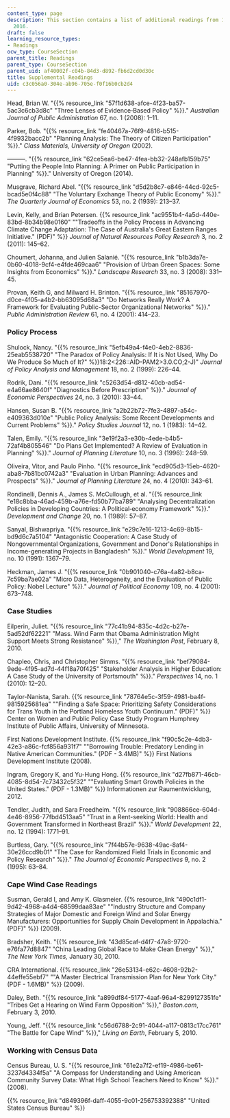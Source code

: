 ```yaml
---
content_type: page
description: This section contains a list of additional readings from 11.003J spring
  2016.
draft: false
learning_resource_types:
- Readings
ocw_type: CourseSection
parent_title: Readings
parent_type: CourseSection
parent_uid: af40002f-c04b-84d3-d892-fb6d2cd0d30c
title: Supplemental Readings
uid: c3c056a0-304e-ab96-705e-f0f16b0cb2d4
---
```

Head, Brian W. "{{% resource_link "57f1d638-afce-4f23-ba57-5ac3c6cb3d8c" "Three Lenses of Evidence‐Based Policy" %}}." *Australian Journal of Public Administration* 67, no. 1 (2008): 1–11.

Parker, Bob. "{{% resource_link "fe40467a-76f9-4816-b515-4f9932bacc2b" "Planning Analysis: The Theory of Citizen Participation" %}}." *Class Materials, University of Oregon* (2002).

———. "{{% resource_link "62ce5ea6-be47-4fea-bb32-248afb159b75" "Putting the People Into Planning: A Primer on Public Participation in Planning" %}}." University of Oregon (2014).

Musgrave, Richard Abel. "{{% resource_link "d5d2b8c7-e846-44cd-92c5-bcad5e0f4c88" "The Voluntary Exchange Theory of Public Economy" %}}." *The Quarterly Journal of Economics* 53, no. 2 (1939): 213–37.

Levin, Kelly, and Brian Petersen. {{% resource_link "ac9551b4-4a5d-440e-83bd-8b34b98e0160" "\"Tradeoffs in the Policy Process in Advancing Climate Change Adaptation: The Case of Australia's Great Eastern Ranges Initiative.\" (PDF)" %}} *Journal of Natural Resources Policy Research* 3, no. 2 (2011): 145–62.

Choumert, Johanna, and Julien Salanié. "{{% resource_link "b1b3da7e-0b60-4018-9cf4-e4fde469caa6" "Provision of Urban Green Spaces: Some Insights from Economics" %}}." *Landscape Research* 33, no. 3 (2008): 331–45.

Provan, Keith G, and Milward H. Brinton. "{{% resource_link "85167970-d0ce-4f05-a4b2-bb63095d68a3" "Do Networks Really Work? A Framework for Evaluating Public-Sector Organizational Networks" %}}." *Public Administration Review* 61, no. 4 (2001): 414–23.

### Policy Process

Shulock, Nancy. "{{% resource_link "5efb49a4-f4e0-4eb2-8836-25eab5538720" "The Paradox of Policy Analysis: If It is Not Used, Why Do We Produce So Much of It?" %}}18:2\<226::AID-PAM2>3.0.CO;2-J)" *Journal of Policy Analysis and Management* 18, no. 2 (1999): 226–44.

Rodrik, Dani. "{{% resource_link "c5263d54-d812-40cb-ad54-e4a66ae8640f" "Diagnostics Before Prescription" %}}." *Journal of Economic Perspectives* 24, no. 3 (2010): 33–44.

Hansen, Susan B. "{{% resource_link "a2b22b72-7fe3-4897-a54c-e409363d010e" "Public Policy Analysis: Some Recent Developments and Current Problems" %}}." *Policy Studies Journal* 12, no. 1 (1983): 14–42.

Talen, Emily. "{{% resource_link "3e19f2a3-e30b-4ede-b4b5-72af4b805546" "Do Plans Get Implemented? A Review of Evaluation in Planning" %}}." *Journal of Planning Literature* 10, no. 3 (1996): 248–59.

Oliveira, Vitor, and Paulo Pinho. "{{% resource_link "ecd905d3-15eb-4620-aba8-7b81bc0742a3" "Evaluation in Urban Planning: Advances and Prospects" %}}." *Journal of Planning Literature* 24, no. 4 (2010): 343–61.

Rondinelli, Dennis A., James S. McCullough, et al. "{{% resource_link "e18c8bba-46ad-459b-a76e-fd50b77ba789" "Analysing Decentralization Policies in Developing Countries: A Political‐economy Framework" %}}." *Development and Change* 20, no. 1 (1989): 57–87.

Sanyal, Bishwapriya. "{{% resource_link "e29c7e16-1213-4c69-8b15-bd9d6c7a5104" "Antagonistic Cooperation: A Case Study of Nongovernmental Organizations, Government and Donor's Relationships in Income-generating Projects in Bangladesh" %}}." *World Development* 19, no. 10 (1991): 1367–79.

Heckman, James J. "{{% resource_link "0b901040-c76a-4a82-b8ca-7c59ba7ae02a" "Micro Data, Heterogeneity, and the Evaluation of Public Policy: Nobel Lecture" %}}." *Journal of Political Economy* 109, no. 4 (2001): 673–748.

### Case Studies

Eilperin, Juliet. "{{% resource_link "77c41b94-835c-4d2c-b27e-5ad52df62221" "Mass. Wind Farm that Obama Administration Might Support Meets Strong Resistance" %}}," *The Washington Post*, February 8, 2010.

Chapleo, Chris, and Christopher Simms. "{{% resource_link "bef79084-9ede-4f95-ad7d-44f18a70f425" "Stakeholder Analysis in Higher Education: A Case Study of the University of Portsmouth" %}}." *Perspectives* 14, no. 1 (2010): 12–20.

Taylor-Nanista, Sarah. {{% resource_link "78764e5c-3f59-4981-ba4f-9815925681ea" "\"Finding a Safe Space: Prioritizing Safety Considerations for Trans Youth in the Portland Homeless Youth Continuum.\" (PDF)" %}} Center on Women and Public Policy Case Study Program Humphrey Institute of Public Affairs, University of Minnesota.

First Nations Development Institute. {{% resource_link "f90c5c2e-4db3-42e3-a86c-fcf856a931f7" "\"Borrowing Trouble: Predatory Lending in Native American Communities.\" (PDF - 3.4MB)" %}} First Nations Development Institute (2008).

Ingram, Gregory K, and Yu-Hung Hong. {{% resource_link "d27fb871-46cb-4085-8d54-7c73432c5f32" "\"Evaluating Smart Growth Policies in the United States.\" (PDF - 1.3MB)" %}} Informationen zur Raumentwicklung, 2012.

Tendler, Judith, and Sara Freedheim. "{{% resource_link "908866ce-604d-4e46-8956-77fbd4513aa5" "Trust in a Rent-seeking World: Health and Government Transformed in Northeast Brazil" %}}." *World Development* 22, no. 12 (1994): 1771–91.

Burtless, Gary. "{{% resource_link "7f44b57e-9638-49ac-8af4-30e26ccd9b01" "The Case for Randomized Field Trials in Economic and Policy Research" %}}." *The Journal of Economic Perspectives* 9, no. 2 (1995): 63–84.

### Cape Wind Case Readings

Susman, Gerald I, and Amy K. Glasmeier. {{% resource_link "490c1df1-9d42-4968-a4d4-68599daa83ae" "\"Industry Structure and Company Strategies of Major Domestic and Foreign Wind and Solar Energy Manufacturers: Opportunities for Supply Chain Development in Appalachia.\" (PDF)" %}} (2009).

Bradsher, Keith. "{{% resource_link "43d85caf-d4f7-47a8-9720-e76fa77d8847" "China Leading Global Race to Make Clean Energy" %}}," *The New York Times,* January 30, 2010.

CRA International. {{% resource_link "26e53134-e62c-4608-92b2-44effe55ebf7" "\"A Master Electrical Transmission Plan for New York City.\" (PDF - 1.6MB)" %}} (2009).

Daley, Beth. "{{% resource_link "a899df84-5177-4aaf-96a4-8299127351fe" "Tribes Get a Hearing on Wind Farm Opposition" %}}," *Boston.com*, February 3, 2010.

Young, Jeff. "{{% resource_link "c56d6788-2c91-4044-a117-0813c17cc761" "The Battle for Cape Wind" %}}," *Living on Earth*, February 5, 2010.

### Working with Census Data

Census Bureau, U. S. "{{% resource_link "61e2a7f2-ef19-4986-be61-3237d4334f5a" "A Compass for Understanding and Using American Community Survey Data: What High School Teachers Need to Know" %}}." (2008).

{{% resource_link "d849396f-daff-4055-9c01-256753392388" "United States Census Bureau" %}}